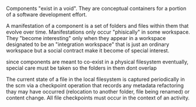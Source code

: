 
  Components "exist in a void". They are conceptual containers for a portion of a software development effort.

  A manifestation of a component is a set of folders and files within them that evolve over time.
  Manifestations only occur "phisically" in some workspace. They "become interesting" only when
  they appear in a workspace designated to be an "integration workspace" that is just an ordinary workspace
  but a social contract make it become of special interest.

  since components are meant to co-exist in a physical filesystem eventually, special care must be taken
  so the folders in them dont overlap

  The current state of a file in the local filesystem is captured periodically in the scm via a checkpoint operation
  that records any metadata refactoring thay may have occurred (relocation to another folder, file being renamed) or
  content change. All file checkpoints must occur in the context of an activity.